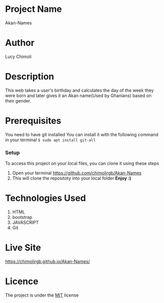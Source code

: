 # Project Name
Akan-Names
# Author
 Lucy Chimoli

# Description
This web takes a user's birthday and calculates the day of the week 
they were born and later gives it an Akan name(Used by Ghanians) based on their gender.

# Prerequisites
You need to have git installed
You can install it with the following command in your terminal
`$ sudo apt install git-all`

### Setup
To access this project on your local files, you can clone it using these steps
1. Open your terminal
https://github.com/chimolirgb/Akan-Names
1. This will clone the repositoty into your local folder
 __Enjoy :)__

# Technologies Used
1. HTML
2. bootstrap
3. JAVASCRIPT
3. Git

# Live Site
https://chimolirgb.github.io/Akan-Names/

# Licence
The project is under the [MIT](LICENSE) license


